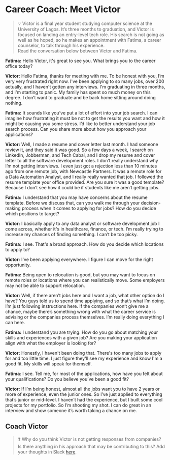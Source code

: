 
# Career Coach: Meet Victor

> 💡 Victor is a final year student studying computer science at the University of Lagos. 
  It’s three months to graduation, and Victor is focused on landing an entry-level tech role. His search is not going as well as he hoped, so he makes an appointment with Fatima, a career counselor, to talk through his experience. <br />
  Read the conversation below between Victor and Fatima. 

**Fatima:** Hello Victor, it's great to see you. What brings you to the career office today?

**Victor:** Hello Fatima, thanks for meeting with me. To be honest with you, I’m very very frustrated right now. I've been applying to so many jobs, over 200 actually, and I haven't gotten any interviews. I'm graduating in three months, and I'm starting to panic. My family has spent so much money on this degree. I don’t want to graduate and be back home sitting around doing nothing. 

**Fatima:** It sounds like you’ve put a lot of effort into your job search. I can imagine how frustrating it must be not to get the results you want and how it might be causing you some stress. I’d like to better understand your job search process. Can you share more about how you approach your applications?

**Victor:** Well, I made a resume and cover letter last month. I had someone review it, and they said it was good. So a few days a week, I search on LinkedIn, Jobberman, and Tech Cabal, and I drop my resume and cover letter to all the software development roles. I don’t really understand why I’m not getting interviews. I even just got a rejection less than 10 minutes ago from one remote job, with Newcastle Partners. It was a remote role for a Data Automation Analyst, and I really really wanted that job. I followed the resume template your office provided. Are you sure it was a good template? Because I don’t see how it could be if students like me aren’t getting jobs. 

**Fatima:** I understand that you may have concerns about the resume template. Before we discuss that, can you walk me through your decision-making process when it comes to applying for jobs? How do you decide which positions to target?

**Victor:** I basically apply to any data analyst or software development job I come across, whether it's in healthcare, finance, or tech. I’m really trying to increase my chances of finding something. I can’t be too picky. 

**Fatima:** I see. That's a broad approach. How do you decide which locations to apply to? 

**Victor:** I've been applying everywhere. I figure I can move for the right opportunity.

**Fatima:** Being open to relocation is good, but you may want to focus on remote roles or locations where you can realistically move. Some employers may not be able to support relocation. 

**Victor:** Well, if there aren’t jobs here and I want a job, what other option do I have? You guys told us to spend time applying, and so that’s what I’m doing. I’m just following instructions here. If the companies won’t give me a chance, maybe there’s something wrong with what the career service is advising or the companies process themselves. I’m really doing everything I can here.

**Fatima:** I understand you are trying. How do you go about matching your skills and experiences with a given job? Are you making your application align with what the employer is looking for? 

**Victor:** Honestly, I haven't been doing that. There's too many jobs to apply for and too little time. I just figure they'll see my experience and know I'm a good fit. My skills will speak for themself. 

**Fatima**: I see. Tell me, for most of the applications, how have you felt about your qualifications? Do you believe you’ve been a good fit?

**Victor:** If I’m being honest, almost all the jobs want you to have 2 years or more of experience, even the junior  ones. So I’ve just applied to everything that’s junior or mid-level. I haven’t had the experience, but I built some cool projects for my portfolio. So I’m shooting my shot. I can do great in an interview and show someone it’s worth taking a chance on me. 

## Coach Victor

> ❓ Why do you think Victor is not getting responses from companies? Is there anything in his approach that may be contributing to this?
> Add your thoughts in Slack [here](https://automationass-9vu2026.slack.com/archives/C071Z9VBDJ9/p1714931368696879).

